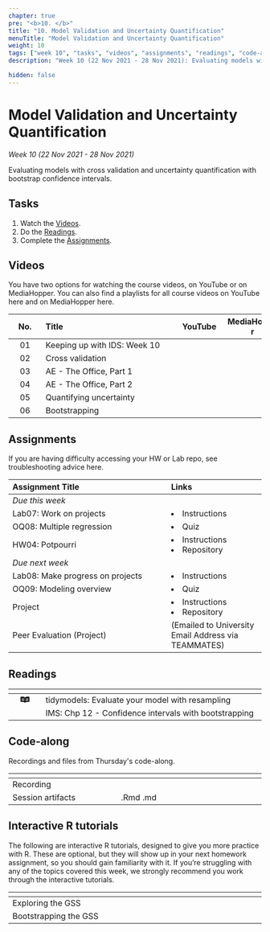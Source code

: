 ```yaml
---
chapter: true
pre: "<b>10. </b>"
title: "10. Model Validation and Uncertainty Quantification"
menuTitle: "Model Validation and Uncertainty Quantification"
weight: 10
tags: ["week 10", "tasks", "videos", "assignments", "readings", "code-along", "tutorials"] 
description: "Week 10 (22 Nov 2021 - 28 Nov 2021): Evaluating models with cross validation and uncertainty quantification with bootstrap confidence intervals. quantification."

hidden: false
---
```


# Model Validation and Uncertainty Quantification

_Week 10 (22 Nov 2021 - 28 Nov 2021)_

Evaluating models with cross validation and uncertainty quantification with bootstrap confidence intervals.

## Tasks

<ol>
  <li>Watch the <a href="#videos">Videos</a>.</li>
  <li>Do the <a href="#readings">Readings</a>.</li>
  <li>Complete the <a href="#assignments">Assignments</a>.</li>
</ol>

## Videos

<p style="text-align: left">You have two options for watching the course videos, on YouTube or on MediaHopper. You can also find a playlists for all course videos on YouTube <a id="playlistyt">here</a> and on MediaHopper <a id="playlistmh">here</a>.</p>

| <div style="width:50px;text-align:center">No.</div> | <div style="width:250px;text-align:left">Title</div> | <div style="width:80px;text-align:center">YouTube</div> | <div style="width:100px;text-align:center">MediaHopper</div> |  <div style="width:80px;text-align:center">Slides</div> | <div style="width:170px;text-align:center">Additional Links</div> | 
|:---:|:---------------------|:-------:|:-----------:|:--------:|:------|
| 01  | Keeping up with IDS: Week 10 | <a id="W10L1YT"><span style="color: red;"><i class="fa fa-youtube-play" aria-hidden="true" /></span></a> | <a id="W10L1MH"><span style="color: #0A1E3F;"><i class="fa fa-file-video-o" aria-hidden="true"/></span></a> | - | - |
| 02  |	Cross validation | <a id="W10L2YT"><span style="color: red;"><i class="fa fa-youtube-play" aria-hidden="true" /></span></a> | <a id="W10L2MH"><span style="color: #0A1E3F;"><i class="fa fa-file-video-o" aria-hidden="true"/></span></a> | <a id="W10L2S"><span style="color: #4b5357;"><i class="fa fa-desktop" aria-hidden="true"/></span></a>  | - |
| 03  | AE - The Office, Part 1 | <a id="W10L3YT"><span style="color: red;"><i class="fa fa-youtube-play" aria-hidden="true" /></span></a> | <a id="W10L3MH"><span style="color: #0A1E3F;"><i class="fa fa-file-video-o" aria-hidden="true"/></span></a> | - | <li><a id="AE9">AE9. Repository</a></li> |
| 04  | AE - The Office, Part 2 | <a id="W10L4YT"><span style="color: red;"><i class="fa fa-youtube-play" aria-hidden="true" /></span></a> | <a id="W10L4MH"><span style="color: #0A1E3F;"><i class="fa fa-file-video-o" aria-hidden="true"/></span></a> | -  | <li><a id="AE9">AE9. Repository</a></li> |
| 05  | Quantifying uncertainty | <a id="W10L5YT"><span style="color: red;"><i class="fa fa-youtube-play" aria-hidden="true" /></span></a> | <a id="W10L5MH"><span style="color: #0A1E3F;"><i class="fa fa-file-video-o" aria-hidden="true"/></span></a> |  <a id="W10L5S"><span style="color: #4b5357;"><i class="fa fa-desktop" aria-hidden="true"/></span></a> | - |
| 06  | Bootstrapping | <a id="W10L6YT"><span style="color: red;"><i class="fa fa-youtube-play" aria-hidden="true" /></span></a> | <a id="W10L6MH"><span style="color: #0A1E3F;"><i class="fa fa-file-video-o" aria-hidden="true"/></span></a> | <a id="W10L6S"><span style="color: #4b5357;"><i class="fa fa-desktop" aria-hidden="true"/></span></a>   | - |

## Assignments

<p style="text-align: left">If you are having difficulty accessing your HW or Lab repo, see troubleshooting advice <a id="troubleshoot">here.</a></p>

| <div style="width:300px;text-align:left">Assignment Title</div> | <div style="width:170px;text-align:left">Links</div> | <div style="width:180px;text-align:left">Due</div> |
|:---|:---|:---|
| *Due this week* | | |
| Lab07: Work on projects | <li><a id="LAB7I">Instructions</a></li> | Tue, 23 Nov, 16:00 UK |
| OQ08: Multiple regression | <li><a id="OQ8">Quiz</a></li> | Wed, 24 Nov, 23:59 UK |
| HW04: Potpourri | <li><a id="HW4I">Instructions</a></li><li><a id="HW4R">Repository</a></li> | Thu, 25 Nov, 16:00 UK | 
| *Due next week* | | | 
| Lab08: Make progress on projects | <li><a id="LAB8I">Instructions</a></li> | (Not Assessed)  |
| OQ09: Modeling overview | <li><a id="OQ9">Quiz</a></li> | Wed, 1 Dec, 23:59 UK |
| Project | <li><a id="project">Instructions</a></li><li><a id="projectR">Repository</a></li> | Fri, 3 Dec, 09:00 UK | 
| Peer Evaluation (Project) | (Emailed to University Email Address via TEAMMATES) | Sat, 4 Dec, 23:59 UK |

## Readings

| <div style="width:50px"></div>  | <div style="width:420px"></div>  |  <div style="width:200px"></div> |
|:---:|:---|:---:|
| <svg aria-hidden="true" role="img" viewBox="0 0 576 512" style="height:1em;width:1.12em;vertical-align:-0.125em;margin-left:auto;margin-right:auto;font-size:inherit;fill:currentColor;overflow:visible;position:relative;"><path d="M528.3 46.5H388.5c-48.1 0-89.9 33.3-100.4 80.3-10.6-47-52.3-80.3-100.4-80.3H48c-26.5 0-48 21.5-48 48v245.8c0 26.5 21.5 48 48 48h89.7c102.2 0 132.7 24.4 147.3 75 .7 2.8 5.2 2.8 6 0 14.7-50.6 45.2-75 147.3-75H528c26.5 0 48-21.5 48-48V94.6c0-26.4-21.3-47.9-47.7-48.1zM242 311.9c0 1.9-1.5 3.5-3.5 3.5H78.2c-1.9 0-3.5-1.5-3.5-3.5V289c0-1.9 1.5-3.5 3.5-3.5h160.4c1.9 0 3.5 1.5 3.5 3.5v22.9zm0-60.9c0 1.9-1.5 3.5-3.5 3.5H78.2c-1.9 0-3.5-1.5-3.5-3.5v-22.9c0-1.9 1.5-3.5 3.5-3.5h160.4c1.9 0 3.5 1.5 3.5 3.5V251zm0-60.9c0 1.9-1.5 3.5-3.5 3.5H78.2c-1.9 0-3.5-1.5-3.5-3.5v-22.9c0-1.9 1.5-3.5 3.5-3.5h160.4c1.9 0 3.5 1.5 3.5 3.5v22.9zm259.3 121.7c0 1.9-1.5 3.5-3.5 3.5H337.5c-1.9 0-3.5-1.5-3.5-3.5v-22.9c0-1.9 1.5-3.5 3.5-3.5h160.4c1.9 0 3.5 1.5 3.5 3.5v22.9zm0-60.9c0 1.9-1.5 3.5-3.5 3.5H337.5c-1.9 0-3.5-1.5-3.5-3.5V228c0-1.9 1.5-3.5 3.5-3.5h160.4c1.9 0 3.5 1.5 3.5 3.5v22.9zm0-60.9c0 1.9-1.5 3.5-3.5 3.5H337.5c-1.9 0-3.5-1.5-3.5-3.5v-22.8c0-1.9 1.5-3.5 3.5-3.5h160.4c1.9 0 3.5 1.5 3.5 3.5V190z"/></svg> | tidymodels: <a id="TMER">Evaluate your model with resampling</a> | **Required** |
| <i class="fa fa-book" aria-hidden="true"></i> | IMS: <a id="IMS12">Chp 12 - Confidence intervals with bootstrapping</a> | **Required** |

## Code-along

<p style="text-align: left"> Recordings and files from Thursday's code-along.</p>

| <div style="width:200px"></div>  | <div style="width:480px"></div>  |
|:---|:---|
| Recording | <a id="CA10YT"><span style="color: red;"><i class="fa fa-youtube-play" aria-hidden="true"> </i></span></a> <a id="CA10MH"><span style="color: #0A1E3F;"><i class="fa fa-file-video-o" aria-hidden="true"></i></span></a> 
| Session artifacts | <a id="CA10Rmd">.Rmd</a> <a id="CA10Md">.md</a>|

## Interactive R tutorials

<p style="text-align: left"> The following are interactive R tutorials, designed to give you more practice with R. These are optional, but they will show up in your next homework assignment, so you should gain familiarity with it. If you’re struggling with any of the topics covered this week, we strongly recommend you work through the interactive tutorials.</p>

|  <div style="width:480px"></div>  |  <div style="width:200px"></div>  |
|:---|:---|
| <a id="RT11">Exploring the GSS</a> | Related to HW 05 |
| <a id="RT12">Bootstrapping the GSS</a> | Related to HW 05 |